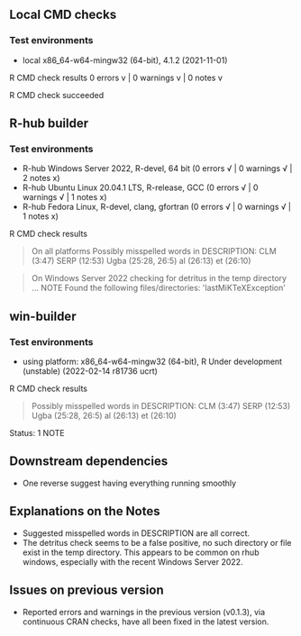 ## Local CMD checks

### Test environments
- local x86_64-w64-mingw32 (64-bit), 4.1.2 (2021-11-01) 

R CMD check results
0 errors v | 0 warnings v | 0 notes v

R CMD check succeeded


## R-hub builder

### Test environments
- R-hub Windows Server 2022, R-devel, 64 bit      (0 errors √ | 0 warnings √ | 2 notes x)
- R-hub Ubuntu Linux 20.04.1 LTS, R-release, GCC  (0 errors √ | 0 warnings √ | 1 notes x)
- R-hub Fedora Linux, R-devel, clang, gfortran    (0 errors √ | 0 warnings √ | 1 notes x)

R CMD check results

> On all platforms
    Possibly misspelled words in DESCRIPTION:
    CLM (3:47)
    SERP (12:53)
    Ugba (25:28, 26:5)
    al (26:13)
    et (26:10)
    
> On Windows Server 2022
  checking for detritus in the temp directory ... NOTE
  Found the following files/directories:
    'lastMiKTeXException'


## win-builder

### Test environments
- using platform: x86_64-w64-mingw32 (64-bit), R Under development (unstable) (2022-02-14 r81736 ucrt)

R CMD check results

> Possibly misspelled words in DESCRIPTION:
    CLM (3:47)
    SERP (12:53)
    Ugba (25:28, 26:5)
    al (26:13)
    et (26:10)

Status: 1 NOTE



## Downstream dependencies
- One reverse suggest having everything running smoothly


## Explanations on the Notes
- Suggested misspelled words in DESCRIPTION are all correct.
- The detritus check seems to be a false positive, no such directory or file exist in the temp directory. This appears to be common on rhub windows, especially with the recent Windows Server 2022.    



## Issues on previous version
- Reported errors and warnings in the previous version (v0.1.3), via continuous CRAN checks, have all been fixed in the latest version.


